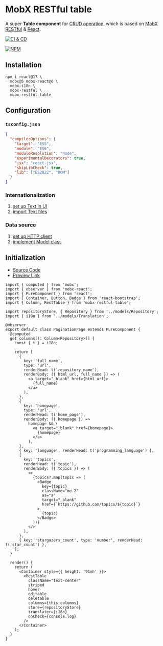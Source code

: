 # MobX RESTful table

A super **Table component** for [CRUD operation][1], which is based on [MobX RESTful][2] & [React][3].

[![CI & CD](https://github.com/idea2app/MobX-RESTful-table/actions/workflows/main.yml/badge.svg)][4]

[![NPM](https://nodei.co/npm/mobx-restful-table.png?downloads=true&downloadRank=true&stars=true)][5]

## Installation

```shell
npm i react@17 \
  mobx@5 mobx-react@6 \
  mobx-i18n \
  mobx-restful \
  mobx-restful-table
```

## Configuration

### `tsconfig.json`

```json
{
  "compilerOptions": {
    "target": "ES5",
    "module": "ES6",
    "moduleResolution": "Node",
    "experimentalDecorators": true,
    "jsx": "react-jsx",
    "skipLibCheck": true,
    "lib": ["ES2022", "DOM"]
  }
}
```

### Internationalization

1. [set up Text in UI][6]
2. [import Text files][7]

### Data source

1. [set up HTTP client][8]
2. [implement Model class][9]

## Initialization

- [Source Code][10]
- [Preview Link][11]

```tsx
import { computed } from 'mobx';
import { observer } from 'mobx-react';
import { PureComponent } from 'react';
import { Container, Button, Badge } from 'react-bootstrap';
import { Column, RestTable } from 'mobx-restful-table';

import repositoryStore, { Repository } from '../models/Repository';
import { i18n } from '../models/Translation';

@observer
export default class PaginationPage extends PureComponent {
  @computed
  get columns(): Column<Repository>[] {
    const { t } = i18n;

    return [
      {
        key: 'full_name',
        type: 'url',
        renderHead: t('repository_name'),
        renderBody: ({ html_url, full_name }) => (
          <a target="_blank" href={html_url}>
            {full_name}
          </a>
        ),
      },
      {
        key: 'homepage',
        type: 'url',
        renderHead: t('home_page'),
        renderBody: ({ homepage }) =>
          homepage && (
            <a target="_blank" href={homepage}>
              {homepage}
            </a>
          ),
      },
      { key: 'language', renderHead: t('programming_language') },
      {
        key: 'topics',
        renderHead: t('topic'),
        renderBody: ({ topics }) => (
          <>
            {topics?.map(topic => (
              <Badge
                key={topic}
                className="me-2"
                as="a"
                target="_blank"
                href={`https://github.com/topics/${topic}`}
              >
                {topic}
              </Badge>
            ))}
          </>
        ),
      },
      { key: 'stargazers_count', type: 'number', renderHead: t('star_count') },
    ];
  }

  render() {
    return (
      <Container style={{ height: '91vh' }}>
        <RestTable
          className="text-center"
          striped
          hover
          editable
          deletable
          columns={this.columns}
          store={repositoryStore}
          translater={i18n}
          onCheck={console.log}
        />
      </Container>
    );
  }
}
```

[1]: https://en.wikipedia.org/wiki/Create,_read,_update_and_delete
[2]: https://github.com/idea2app/MobX-RESTful
[3]: https://reactjs.org/
[4]: https://github.com/idea2app/MobX-RESTful-table/actions/workflows/main.yml
[5]: https://nodei.co/npm/mobx-restful-table/
[6]: https://github.com/idea2app/Next-Bootstrap-TS/blob/main/models/Translation.ts
[7]: https://github.com/idea2app/Next-Bootstrap-TS/tree/main/translation
[8]: https://github.com/idea2app/Next-Bootstrap-TS/blob/main/models/Base.ts#L12-L24
[9]: https://github.com/idea2app/Next-Bootstrap-TS/blob/main/models/Repository.ts
[10]: https://github.com/idea2app/Next-Bootstrap-TS/blob/main/pages/pagination.tsx
[11]: https://next-bootstrap-ts.vercel.app/pagination/
